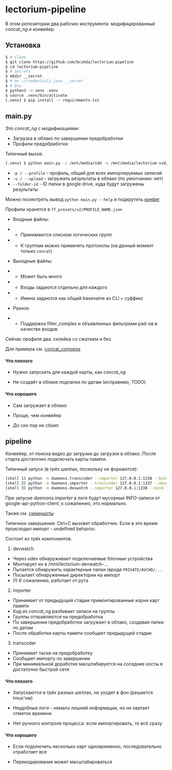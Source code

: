 # lectorium-pipeline

В этом репозитории два рабочих инструмента: модифицированный *concat_ng* и конвейер.

## Установка

```bash
$ # Clone
$ git clone https://github.com/bcskda/lectorium-pipeline
$ cd lectorium-pipeline
$ # Secrets
$ mkdir __secret
$ # mv ~/credentials.json __secret
$ # Env
$ python3 -m venv .venv
$ source .venv/bin/activate
(.venv) $ pip install -r requirements.txt
```

## main.py

Это *concat_ng* c модификациями:
- Загрузка в облако по завершении предобработки
- Профили предобработки

Типичный вызов:

```bash
(.venv) $ python main.py -i /mnt/media/sdd -o /mnt/media/lectorium-ssd/Lectorium -p concat_compress -u --folder-id=XXYYZZ
```

- ```-p / --profile``` - профиль, общий для всех импортируемых записей
- ```-u / --upload``` - загружать результаты в облако (по умолчанию: нет)
- ```--folder-id``` - ID папки в google drive, куда будут загружены результаты

Можно посмотреть вывод ```python main.py --help``` и подкрутить [конфиг](config_default.json)

Профили хранятся в ```ff_presets/v2/PROFILE_NAME.json```

- Входные файлы:
- - Принимаются списком логических групп
- - К группам можно применять протоколы (на данный момент только ```concat```)

- Выходные файлы:
- - Может быть много
- - Входы задаются отдельно для каждого
- - Имена задаются как общий basename из CLI + суффикс

- Разное:
- - Поддержка filter_complex и объявленных фильтрами pad-ов в качестве входов

Сейчас профиля два: склейка со сжатием и без

Для примера см. [concat_compess](ff_presets/v2/concat_compress.json)

#### Что плохого

- Нужно запускать для каждой карты, как *concat_ng*

- Не создаёт в облаке подпапки по датам (исправимо, TODO)

#### Что хорошего

- Сам загружает в облако

- Проще, чем конвейер

- До сих пор не сбоил

## pipeline

Конвейер, от поиска видео до загрузки до загрузки в облако. После старта достаточно подключать карты памяти.

Типичный запуск (в трёх шеллах, поскольку не форкаются):

```bash
(shell 1) python -m daemons.transcoder --importer 127.0.0.1:1338 --bind 127.0.0.1:1337
(shell 2) python -m daemons.importer --transcoder 127.0.0.1:1337 --devwatch 127.0.0.1:1339 --bind 127.0.0.1:1338
(shell 3) python -m daemons.devwatch --importer 127.0.0.1:1338 --bind 127.0.0.1:1339
```

При запуске *daemons.importer* в логе будут мусорные INFO-записи от google-api-python-client, к сожалению, это нормально.

Также см. [скриншоты](docs/daemons)

Типичное завершение: Ctrl+C вызовет обработчик. Если в это время происходил импорт - undefined behavior.

Состоит из трёх компонентов.

1) devwatch
- Через udev обнаруживает подключаемые блочные устройства
- Монтирует их в /mnt/lectorium-devwatch-...
- Пытается обнаружить характерные папки (вроде ```PRIVATE/AVCHD/...```
- Посылает обнаруженные директории на импорт
- (!) К сожалению, работает от рута

2) importer
- Принимает от предыдущей стадии примонтированные корни карт памяти
- Код из *concat_ng* разбивает записи на группы
- Группы отправляются на предобработка
- По завершении предобработки загружает в облако, создавая папки по датам
- После обработки карты памяти сообщает предыдущей стадии

3) transcoder
- Принимает таски на предобработку
- Сообщает импорту по завершении
- При минимальной доработке масштабируется на соседние хосты в достаточно быстрой сети

#### Что плохого

- Запускаются в трёх разных шеллах, не уходят в фон (решается tmux'ом)

- Неудобные логи - немало лишней информации, но не хватает отметок времени

- Нет ручного контроля процесса: если импортировать, то всё сразу

#### Что хорошего

- Если подключить несколько карт одновременно, последовательно отработает все

- Перекодирование может масштабироваться
